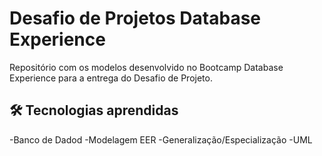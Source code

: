 # Desafio de Projetos Database Experience
Repositório com os modelos desenvolvido no Bootcamp Database Experience para a entrega do Desafio de Projeto.

## 🛠️ Tecnologias aprendidas

-Banco de Dadod
-Modelagem EER
-Generalização/Especialização
-UML
